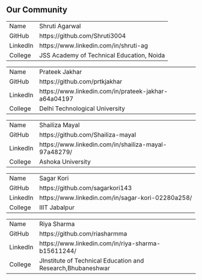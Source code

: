 ## Our Community

<table>
  <tr>
    <td>Name</td>
    <td>Shruti Agarwal</td>
  </tr>
  <tr>
    <td>GitHub</td>
    <td>https://github.com/Shruti3004</td>
  </tr>
  <tr>
    <td>LinkedIn</td>
    <td>https://www.linkedin.com/in/shruti-ag</td>
  </tr>
  <tr>
    <td>College</td>
    <td>JSS Academy of Technical Education, Noida</td>
  </tr>
</table>

<table>
  <tr>
    <td>Name</td>
    <td>Prateek Jakhar</td>
  </tr>
  <tr>
    <td>GitHub</td>
    <td>https://github.com/prtkjakhar</td>
  </tr>
  <tr>
    <td>LinkedIn</td>
    <td>https://www.linkedin.com/in/prateek-jakhar-a64a04197</td>
  </tr>
  <tr>
    <td>College</td>
    <td>Delhi Technological University</td>
  </tr>
</table>
<table>
  <tr>
    <td>Name</td>
    <td>Shailiza Mayal</td>
  </tr>
  <tr>
    <td>GitHub</td>
    <td>https://github.com/Shailiza-mayal</td>
  </tr>
  <tr>
    <td>LinkedIn</td>
    <td>https://www.linkedin.com/in/shailiza-mayal-97a48279/</td>
  </tr>
  <tr>
    <td>College</td>
    <td>Ashoka University</td>
  </tr>
</table>
<table>
  <tr>
    <td>Name</td>
    <td>Sagar Kori</td>
  </tr>
  <tr>
    <td>GitHub</td>
    <td>https://github.com/sagarkori143</td>
  </tr>
  <tr>
    <td>LinkedIn</td>
    <td>https://www.linkedin.com/in/sagar-kori-02280a258/</td>
  </tr>
  <tr>
    <td>College</td>
    <td>IIIT Jabalpur</td>
  </tr>
</table>
<table>
  <tr>
    <td>Name</td>
    <td>Riya Sharma</td>
  </tr>
  <tr>
    <td>GitHub</td>
    <td>https://github.com/riasharmma</td>
  </tr>
  <tr>
    <td>LinkedIn</td>
    <td>https://www.linkedin.com/in/riya-sharma-b15611244/</td>
  </tr>
  <tr>
    <td>College</td>
    <td>JInstitute of Technical Education and Research,Bhubaneshwar</td>
  </tr>
</table>

